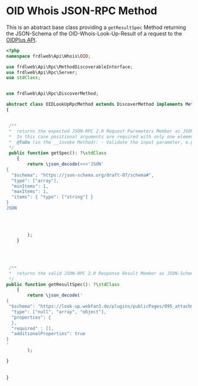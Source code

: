 # OID Whois JSON-RPC Method
This is an abstract base class providing a `getResultSpec` Method returning the JSON-Schema of the OID-Whois-Look-Up-Result of a request to the [OIDPlus API](https://oidplus.viathinksoft.com/oidplus/?goto=oidplus%3Awhois).

````PHP
<?php
namespace frdlweb\Api\Whois\OID;

use frdlweb\Api\Rpc\MethodDiscoverableInterface;
use frdlweb\Api\Rpc\Server;
use stdClass;


use frdlweb\Api\Rpc\DiscoverMethod;

abstract class OIDLookUpRpcMethod extends DiscoverMethod implements MethodDiscoverableInterface
{


 /**
 *  returns the expected JSON-RPC 2.0 Request Parameters Member as JSON-Schema
 *  In this case positional arguments are required with only one element: the OID or the query
 *  @ToDo (in the __invoke Method): - Validate the input parameter, e.g.: /^[0-9\.]+$/
 */
 public function getSpec(): ?\stdClass
    {
        return \json_decode(<<<'JSON'
{
  "$schema": "https://json-schema.org/draft-07/schema#",
  "type": ["array"],
  "minItems": 1,
  "maxItems": 1,
  "items": { "type": ["string"] }
}
JSON
							


							
        );
    }
 
	
	
	
 /**
 *  returns the valid JSON-RPC 2.0 Response Result Member as JSON-Schema
 */	
public function getResultSpec(): ?\stdClass
    {
        return \json_decode('
{
 "$schema": "https://look-up.webfan3.de/plugins/publicPages/095_attachments/download.php?id=oid:1.3.6.1.4.1.37553.8.1.8.1.13878.31765&filename=oid-look-up.json#",
  "type": ["null", "array", "object"],
  "properties": {
  },
  "required" : [],
  "additionalProperties": true
}
'
        );

}
    
    
}
````
